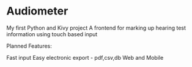 # Audiometer
My first Python and Kivy project
A frontend for marking up hearing test information using touch based input


Planned Features:

Fast input
Easy electronic export - pdf,csv,db
Web and Mobile

